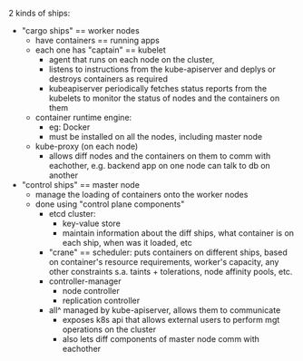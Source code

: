 2 kinds of ships:
- "cargo ships" == worker nodes
    - have containers == running apps
    - each one has "captain" == kubelet
        - agent that runs on each node on the cluster,
        - listens to instructions from the kube-apiserver and deplys or destroys containers as required
        - kubeapiserver periodically fetches status reports from the kubelets to monitor the status of nodes and the containers on them
    - container runtime engine: 
        - eg: Docker
        - must be installed on all the nodes, including master node
    - kube-proxy (on each node)
        - allows diff nodes and the containers on them to comm with eachother, e.g. backend app on one node can talk to db on another
- "control ships" == master node
    - manage the loading of containers onto the worker nodes
    - done using "control plane components"
        - etcd cluster:
            - key-value store
            - maintain information about the diff ships, what container is on each ship, when was it loaded, etc
        - "crane" == scheduler: puts containers on different ships, based on container's resource requirements, worker's capacity, any other constraints s.a. taints + tolerations, node affinity pools, etc.
        - controller-manager
            - node controller
            - replication controller
        - all^ managed by kube-apiserver, allows them to communicate
            - exposes k8s api that allows external users to perform mgt operations on the cluster
            - also lets diff components of master node comm with eachother

